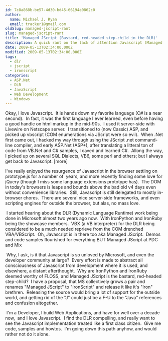 ```yaml
---
id: 7c8a868b-be57-4d30-bd45-66194a0862c0
author:
  name: Michael J. Ryan
  email: tracker1@gmail.com
oldSlug: managed-jscript-rant
slug: managed-jscript-rant
title: 'Managed JScript (Bastard, red-headed step-child in the DLR)'
description: A quick rant on the lack of attention Javascript (Managed JScript) is getting and a suggestion to change it to IronScript and MS-PL it like the other Iron brothers.
date: 2009-05-13T02:34:00.000Z
modified: 2009-05-13T02:34:00.000Z
tags:
  - dlr
  - jscript
  - ironscript
categories:
  - ASP.Net
  - DLR
  - JavaScript
  - Web Development
  - Windows
---
```


<p>Okay, I love Javascript.&#xA0; It is hands down my favorite language (C# is a near second).&#xA0; In fact, it was the first language I ever learned, even before having a good handle on html markup in the mid-90s.&#xA0; I used it server-side with Livewire on Netscape server.&#xA0; I transitioned to (now Cassic) ASP, and picked up vbscript (COM enumerations via JScript were so evil).&#xA0; When .Net first came out, i hacked my way through using the JScript .net command-line compiler, and early ASP.Net (ASP+), after translating a litteral ton of code from VB.Net and C# samples, I caved and learned C#.&#xA0; Allong the way, I picked up on several SQL Dialects, VB6, some perl and others; but I always get back to Javascript. [more]</p>
<p>I&apos;ve really enjoyed the resurgence of Javascript in the browser settling on prototype.js for a number of&#xA0; years, and more recently finding some love for jQuery (though I miss some language extensions prototype has).&#xA0; The DOM in today&apos;s browsers is leaps and bounds above the bad old v4 days even without convenience libraries.&#xA0; Still, Javascript is still delegated to mostly in-browser chores.&#xA0; There are several nice server-side frameworks, and even scripting engines for outside the browser, but alas, no mass love.</p>
<p>&#xA0;I started hearing about the DLR (Dynamic Language Runtime) work being done in Microsoft almost two years ago now.&#xA0; With IronPython and IronRuby being the showcase members.&#xA0; VBX (a VB interpreter) for the DLR being considered to be a much needed reprieve from the COM drenched VBA/VBScript.&#xA0; Oh, Javascript is in there too aka Managed JScript.&#xA0; Demos and code samples flourished for everything BUT Managed JScript at PDC and Mix</p>
<p>&#xA0;Why, I ask, is it that Javascript is so unloved by Microsoft, and even the developer community at large?&#xA0; Every effort is made to abstract all consciousness of Javascript from development where it is used, and elsewhere, a distant afterthought.&#xA0; Why are IronPython and IronRuby deemed worthy of FLOSS, and Managed JScript is the bastard, red-headed step-child?&#xA0; I have a proposal, that MS collectively grows a pair and renames &quot;Managed JScript&quot; to &quot;IronScript&quot; and release it like it&apos;s &quot;Iron&quot; brethren.&#xA0; Releasing the source would bring a lot of support for the outside world, and getting rid of the &quot;J&quot; could just be a F-U to the &quot;Java&quot; references and confusion altogether.</p>
<p>&#xA0;I&apos;m a Developer, I build Web Applications, and have for well over a decade now,&#xA0; and I love Javascript.&#xA0; I find the DLR compelling, and really want to see the Javascript implementation treated like a first class citizen.&#xA0; Give me code, samples and howtos.&#xA0; I&apos;m going down this path anyhow, and would rather not do it alone.</p>